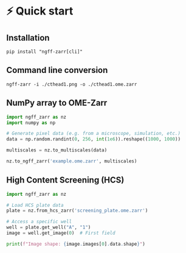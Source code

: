 # ⚡ Quick start

## Installation

```shell
pip install "ngff-zarr[cli]"
```

## Command line conversion

```shell
ngff-zarr -i ./cthead1.png -o ./cthead1.ome.zarr
```

## NumPy array to OME-Zarr

```python
import ngff_zarr as nz
import numpy as np

# Generate pixel data (e.g. from a microscope, simulation, etc.)
data = np.random.randint(0, 256, int(1e6)).reshape((1000, 1000))

multiscales = nz.to_multiscales(data)

nz.to_ngff_zarr('example.ome.zarr', multiscales)
```

## High Content Screening (HCS)

```python
import ngff_zarr as nz

# Load HCS plate data
plate = nz.from_hcs_zarr('screening_plate.ome.zarr')

# Access a specific well
well = plate.get_well("A", "1")
image = well.get_image(0)  # First field

print(f"Image shape: {image.images[0].data.shape}")
```
